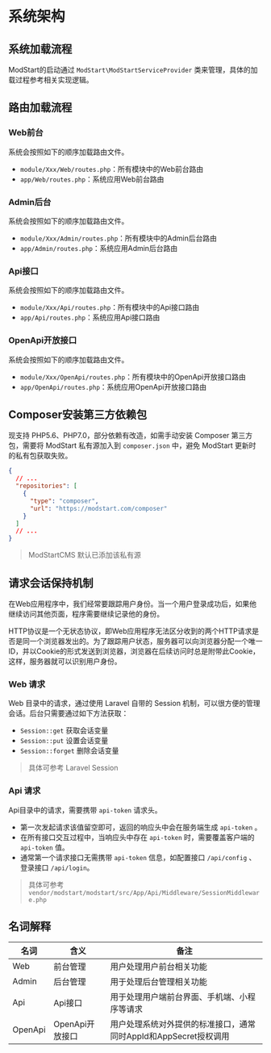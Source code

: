 # 系统架构



## 系统加载流程

ModStart的启动通过 `ModStart\ModStartServiceProvider` 类来管理，具体的加载过程参考相关实现逻辑。




## 路由加载流程

### Web前台

系统会按照如下的顺序加载路由文件。

- `module/Xxx/Web/routes.php`：所有模块中的Web前台路由
- `app/Web/routes.php`：系统应用Web前台路由

### Admin后台

系统会按照如下的顺序加载路由文件。

- `module/Xxx/Admin/routes.php`：所有模块中的Admin后台路由
- `app/Admin/routes.php`：系统应用Admin后台路由



### Api接口

系统会按照如下的顺序加载路由文件。

- `module/Xxx/Api/routes.php`：所有模块中的Api接口路由
- `app/Api/routes.php`：系统应用Api接口路由



### OpenApi开放接口

系统会按照如下的顺序加载路由文件。

- `module/Xxx/OpenApi/routes.php`：所有模块中的OpenApi开放接口路由
- `app/OpenApi/routes.php`：系统应用OpenApi开放接口路由



## Composer安装第三方依赖包

现支持 PHP5.6、PHP7.0，部分依赖有改造，如需手动安装 Composer 第三方包，需要将 ModStart 私有源加入到 `composer.json` 中，避免 ModStart 更新时的私有包获取失败。

```json
{
  // ...
  "repositories": [
    {
      "type": "composer",
      "url": "https://modstart.com/composer"
    }
  ]
  // ...
}
```

> ModStartCMS 默认已添加该私有源



## 请求会话保持机制

在Web应用程序中，我们经常要跟踪用户身份。当一个用户登录成功后，如果他继续访问其他页面，程序需要继续记录他的身份。

HTTP协议是一个无状态协议，即Web应用程序无法区分收到的两个HTTP请求是否是同一个浏览器发出的。为了跟踪用户状态，服务器可以向浏览器分配一个唯一ID，并以Cookie的形式发送到浏览器，浏览器在后续访问时总是附带此Cookie，这样，服务器就可以识别用户身份。

### Web 请求

Web 目录中的请求，通过使用 Laravel 自带的 Session 机制，可以很方便的管理会话。后台只需要通过如下方法获取：

- `Session::get` 获取会话变量
- `Session::put` 设置会话变量
- `Session::forget` 删除会话变量

> 具体可参考 Laravel Session

### Api 请求

Api目录中的请求，需要携带 `api-token` 请求头。

- 第一次发起请求该值留空即可，返回的响应头中会在服务端生成 `api-token` 。
- 在所有接口交互过程中，当响应头中存在 `api-token` 时，需要覆盖客户端的 `api-token` 值。
- 通常第一个请求接口无需携带 `api-token` 信息，如配置接口 `/api/config` 、登录接口 `/api/login`。

> 具体可参考 `vendor/modstart/modstart/src/App/Api/Middleware/SessionMiddleware.php`




## 名词解释

| 名词 | 含义 | 备注 |
| ---- | ---- | ---- |
| Web  | 前台管理 | 用户处理用户前台相关功能 |
| Admin | 后台管理 | 用于处理后台管理相关功能 |
| Api | Api接口 | 用于处理用户端前台界面、手机端、小程序等请求 |
| OpenApi | OpenApi开放接口 | 用户处理系统对外提供的标准接口，通常同时AppId和AppSecret授权调用 |




